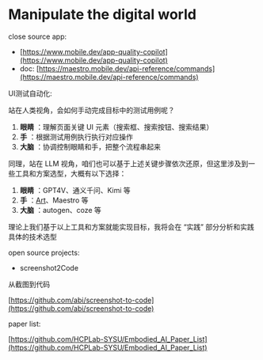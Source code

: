# Manipulate the digital world

close source app:

* [https://www.mobile.dev/app-quality-copilot](https://www.mobile.dev/app-quality-copilot)
* doc: [https://maestro.mobile.dev/api-reference/commands](https://maestro.mobile.dev/api-reference/commands)

UI测试自动化:

站在人类视角，会如何手动完成目标中的测试用例呢？

1. **眼睛** ：理解页面关键 UI 元素（搜索框、搜索按钮、搜索结果）
2. **手** ：根据测试用例执行执行对应操作
3. **大脑** ：协调控制眼睛和手，把整个流程串起来

同理，站在 LLM 视角，咱们也可以基于上述关键步骤依次还原，但这里涉及到一些工具和方案选型，大概有以下选择：

1. **眼睛** ：GPT4V、通义千问、Kimi 等
2. **手** ：[Art](https://bytedance.larkoffice.com/wiki/GW1JwFluKiHvBhk00tlc0msonmf)、Maestro 等
3. **大脑** ：autogen、coze 等

理论上我们基于以上工具和方案就能实现目标，我将会在 “实践” 部分分析和实践具体的技术选型

open source projects:

* screenshot2Code

从截图到代码

[https://github.com/abi/screenshot-to-code](https://github.com/abi/screenshot-to-code)


paper list:

[https://github.com/HCPLab-SYSU/Embodied_AI_Paper_List](https://github.com/HCPLab-SYSU/Embodied_AI_Paper_List)
